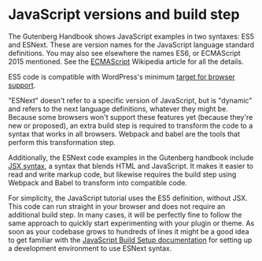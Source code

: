 # JavaScript versions and build step

The Gutenberg Handbook shows JavaScript examples in two syntaxes: ES5 and ESNext. These are version names for the JavaScript language standard definitions. You may also see elsewhere the names ES6, or ECMAScript 2015 mentioned. See the [ECMAScript](https://en.wikipedia.org/wiki/ECMAScript) Wikipedia article for all the details.

ES5 code is compatible with WordPress's minimum [target for browser support](https://make.wordpress.org/core/handbook/best-practices/browser-support/).

"ESNext" doesn't refer to a specific version of JavaScript, but is "dynamic" and refers to the next language definitions, whatever they might be. Because some browsers won't support these features yet (because they're new or proposed), an extra build step is required to transform the code to a syntax that works in all browsers. Webpack and babel are the tools that perform this transformation step.

Additionally, the ESNext code examples in the Gutenberg handbook include [JSX syntax](https://reactjs.org/docs/introducing-jsx.html), a syntax that blends HTML and JavaScript. It makes it easier to read and write markup code, but likewise requires the build step using Webpack and Babel to transform into compatible code.

For simplicity, the JavaScript tutorial uses the ES5 definition, without JSX. This code can run straight in your browser and does not require an additional build step. In many cases, it will be perfectly fine to follow the same approach to quickly start experimenting with your plugin or theme. As soon as your codebase grows to hundreds of lines it might be a good idea to get familiar with the [JavaScript Build Setup documentation](/docs/designers-developers/developers/tutorials/javascript/js-build-setup.md) for setting up a development environment to use ESNext syntax.

